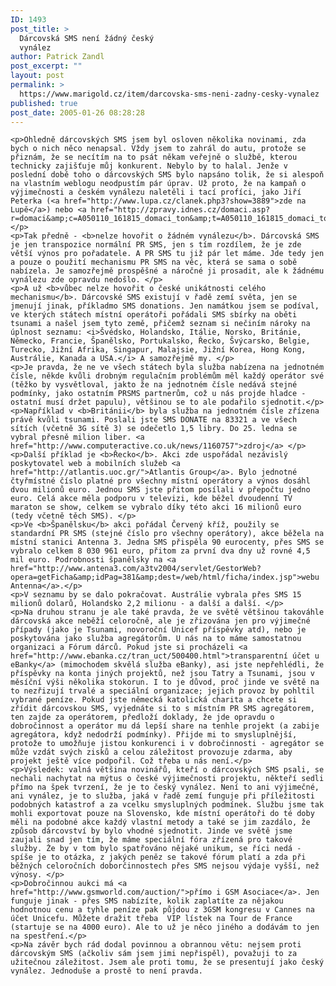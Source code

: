 ```yaml
---
ID: 1493
post_title: >
  Dárcovská SMS není žádný český
  vynález
author: Patrick Zandl
post_excerpt: ""
layout: post
permalink: >
  https://www.marigold.cz/item/darcovska-sms-neni-zadny-cesky-vynalez
published: true
post_date: 2005-01-26 08:28:28
---
```

	<p>Ohledně dárcovských SMS jsem byl osloven několika novinami, zda bych o nich něco nenapsal. Vždy jsem to zahrál do autu, protože se přiznám, že se necítím na to psát někam veřejně o službě, kterou technicky zajišťuje můj konkurent. Nebylo by to halal. Jenže v poslední době toho o dárcovských SMS bylo napsáno tolik, že si alespoň na vlastním weblogu neodpustím pár úprav. Už proto, že na kampaň o výjimečnosti a českém vynálezu naletěli i tací profíci, jako Jiří Peterka (<a href="http://www.lupa.cz/clanek.php3?show=3889">zde na Lupě</a>) nebo <a href="http://zpravy.idnes.cz/domaci.asp?r=domaci&amp;c=A050110_161815_domaci_ton&amp;t=A050110_161815_domaci_ton&amp;r2=domaci">iDNES</a>.</p>
	<p>Tak předně - <b>nelze hovořit o žádném vynálezu</b>. Dárcovská SMS je jen transpozice normální PR SMS, jen s tím rozdílem, že je zde větší výnos pro pořadatele. A PR SMS tu již pár let máme. Jde tedy jen a pouze o použití mechanismu PR SMS na věc, která se sama o sobě nabízela. Je samozřejmě prospěšné a náročné ji prosadit, ale k žádnému vynálezu zde opravdu nedošlo. </p>
	<p>A už <b>vůbec nelze hovořit o české unikátnosti celého mechanismu</b>. Dárcovské SMS existují v řadě zemí světa, jen se jmenují jinak, příkladmo SMS donations. Jen namátkou jsem se podíval, ve kterých státech místní operátoři pořádali SMS sbírky na oběti tsunami a našel jsem tyto země, přičemž seznam si nečiním nároky na úplnost seznamu: <i>Švédsko, Holandsko, Itálie, Norsko, Británie, Německo, Francie, Španělsko, Portukalsko, Řecko, Švýcarsko, Belgie, Turecko, Jižní Afrika, Singapur, Malajsie, Jižní Korea, Hong Kong, Austrálie, Kanada a USA.</i> A samozřejmě my. </p>
	<p>Je pravda, že ne ve všech státech byla služba nabízena na jednotném čísle, někde kvůli drobným regulačním problémům měl každý operátor své (těžko by vysvětloval, jakto že na jednotném čísle nedává stejné podmínky, jako ostatním PRSMS partnerům, což u nás projde hladce - ostatní musí držet papulu), většinou se to ale podařilo sjednotit.</p>
	<p>Například v <b>Británii</b> byla služba na jednotném čísle zřízena právě kvůli tsunami. Poslali jste SMS DONATE na 83321 a ve všech sítích (včetně 3G sítě 3) se odečetlo 1,5 libry. Do 25. ledna se vybral přesně milion liber. <a href="http://www.computeractive.co.uk/news/1160757">zdroj</a> </p>
	<p>Další příklad je <b>Řecko</b>. Akci zde uspořádal nezávislý poskytovatel web a mobilních služeb <a href="http://atlantis.uoc.gr/">Atlantis Group</a>. Bylo jednotné čtyřmístné číslo platné pro všechny místní operátory a výnos dosáhl dvou milionů euro. Jednou SMS jste přitom posílali v přepočtu jedno euro. Celá akce měla podporu v televizi, kde běžel dvoudenní TV maraton se show, celkem se vybralo díky této akci 16 milionů euro (tedy včetně těch SMS). </p>
	<p>Ve <b>Španělsku</b> akci pořádal Červený kříž, použily se standardní PR SMS (stejné číslo pro všechny operátory), akce běžela na místní stanici Antenna 3. Jedna SMS přispěla 90 eurocenty, přes SMS se vybralo celkem 8 030 961 euro, přitom za první dva dny už rovné 4,5 mil euro. Podrobnosti španělsky na <a href="http://www.antena3.com/a3tv2004/servlet/GestorWeb?opera=getFicha&amp;idPag=381&amp;dest=/web/html/ficha/index.jsp">webu Antenna</a>.</p>
	<p>V seznamu by se dalo pokračovat. Austrálie vybrala přes SMS 15 milionů dolarů, Holandsko 2,2 milionu - a další a další. </p>
	<p>Na druhou stranu je ale také pravda, že ve světě většinou takováhle dárcovská akce neběží celoročně, ale je zřizována jen pro výjimečné případy (jako je Tsunami, novoroční Unicef příspěvky atd), nebo je poskytována jako služba agregátorům. U nás na to máme samostatnou organizaci a Fórum dárců. Pokud jste si procházeli <a href="http://www.ebanka.cz/tran_uct/500400.html">transparentní účet u eBanky</a> (mimochodem skvělá služba eBanky), asi jste nepřehlédli, že příspěvky na konta jiných projektů, než jsou Tatry a Tsunami, jsou v měsíční výši několika stokorun. I to je důvod, proč jinde ve světě na to nezřizují trvalé a speciální organizace; jejich provoz by pohltil vybrané peníze. Pokud jste německá katolická charita a chcete si zřídit dárcovskou SMS, vyjednáte si to s místním PR SMS agregátorem, ten zajde za operátorem, předloží doklady, že jde opravdu o dobročinnost a operátor mu dá lepší share na tenhle projekt (a zabije agregátora, když nedodrží podmínky). Přijde mi to smysluplnější, protože to umožňuje jistou konkurenci i v dobročinnosti - agregátor se může vzdát svých zisků a celou záležitost provozuje zdarma, aby projekt ještě více podpořil. Což třeba u nás není.</p>
	<p>Výsledek: valná většina novinářů, kteří o dárcovských SMS psali, se nechali nachytat na mýtus o české výjimečnosti projektu, někteří sedli přímo na špek tvrzení, že je to český vynález. Není to ani výjimečné, ani vynález, je to služba, jaká v řadě zemí funguje při příležitosti podobných katastrof a za vcelku smysluplných podmínek. Službu jsme tak mohli exportovat pouze na Slovensko, kde místní operátoři do té doby měli na podobné akce každý vlastní metody a také se jim zazdálo, že způsob dárcovství by bylo vhodné sjednotit. Jinde ve světě jsme zaujali snad jen tím, že máme speciální fóra zřízená pro takové služby. Že by v tom bylo spatřováno nějaké unikum, se říci nedá - spíše je to otázka, z jakých peněz se takové fórum platí a zda při běžných celoročních doborčinnostech přes SMS nejsou výdaje vyšší, než výnosy. </p>
	<p>Dobročinnou aukci má <a href="http://www.gsmworld.com/auction/">přímo i GSM Asociace</a>. Jen funguje jinak - přes SMS nabízíte, kolik zaplatíte za nějakou hodnotnou cenu a tyhle peníze pak půjdou z 3GSM kongresu v Cannes na účet Unicefu. Můžete dražit třeba  VIP lístek na Tour de France (startuje se na 4000 euro). Ale to už je něco jiného a dodávám to jen na spestření.</p>
	<p>Na závěr bych rád dodal povinnou a obrannou větu: nejsem proti dárcovským SMS (ačkoliv sám jsem jimi nepřispěl), považuji to za užitečnou záležitost. Jsem ale proti tomu, že se presentují jako český vynález. Jednoduše a prostě to není pravda.
</p>
